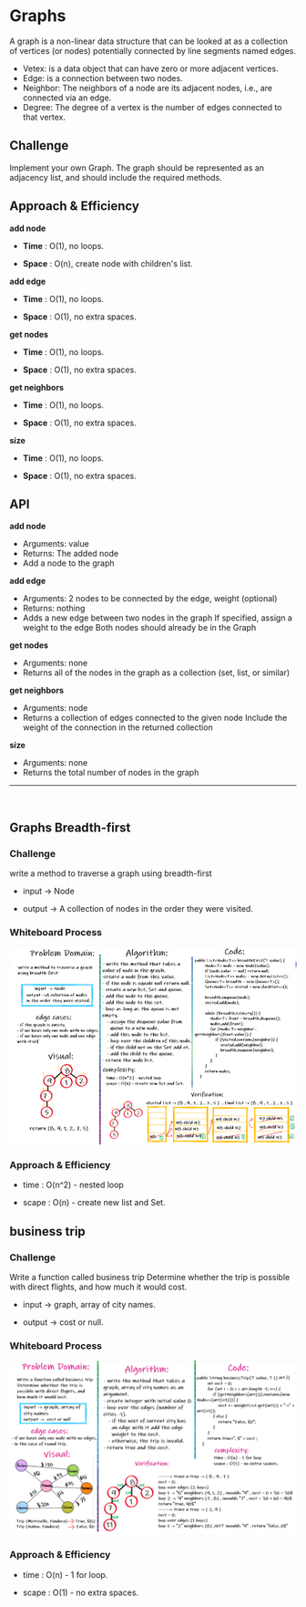 # Graphs

A graph is a non-linear data structure that can be looked at as a collection of vertices (or nodes) potentially connected by line segments named edges.

- Vetex: is a data object that can have zero or more adjacent vertices.
- Edge: is a connection between two nodes.
- Neighbor: The neighbors of a node are its adjacent nodes, i.e., are connected via an edge.
- Degree: The degree of a vertex is the number of edges connected to that vertex.

## Challenge

Implement your own Graph. The graph should be represented as an adjacency list, and should include the required methods.

## Approach & Efficiency

**add node**

- **Time** : O(1), no loops.

- **Space** : O(n), create node with children's list.

**add edge**

- **Time** : O(1), no loops.

- **Space** : O(1), no extra spaces.

**get nodes**

- **Time** : O(1), no loops.

- **Space** : O(1), no extra spaces.

**get neighbors**

- **Time** : O(1), no loops.

- **Space** : O(1), no extra spaces.

**size**

- **Time** : O(1), no loops.

- **Space** : O(1), no extra spaces.

## API

**add node**

- Arguments: value
- Returns: The added node
- Add a node to the graph

**add edge**

- Arguments: 2 nodes to be connected by the edge, weight (optional)
- Returns: nothing
- Adds a new edge between two nodes in the graph If specified, assign a weight to the edge Both nodes should already be in the Graph

**get nodes**

- Arguments: none
- Returns all of the nodes in the graph as a collection (set, list, or similar)

**get neighbors**

- Arguments: node
- Returns a collection of edges connected to the given node Include the weight of the connection in the returned collection

**size**

- Arguments: none
- Returns the total number of nodes in the graph

<hr>
<br>

## Graphs Breadth-first

### Challenge

write a method to traverse a graph using breadth-first

- input -> Node

- output -> A collection of nodes in the order they were visited.

### Whiteboard Process

![repeated-word](./img/graph-breadth-first.PNG)

### Approach & Efficiency

- time : O(n^2) - nested loop

- scape : O(n) - create new list and Set.

## business trip

### Challenge

Write a function called business trip
Determine whether the trip is possible with direct flights, and how much it would cost.

- input -> graph, array of city names.

- output -> cost or null.

### Whiteboard Process

![repeated-word](./img/graph-business-trip.PNG)

### Approach & Efficiency

- time : O(n) - 1 for loop.

- scape : O(1) - no extra spaces.
